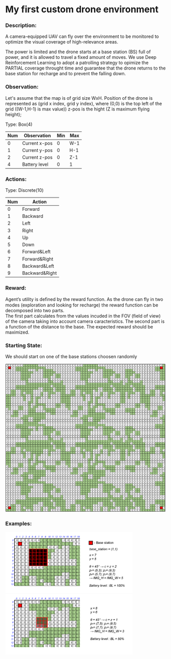 # My first custom drone environment

### Description:
A camera-equipped UAV can fly over the environment to be monitored to optimize the visual coverage of high-relevance areas. 

The power is limited and the drone starts at a base station (BS) full of power, and it is allowed to travel a fixed amount of moves. 
We use Deep Reinforcement Learning to adopt a patrolling strategy to opimize the PARTIAL coverage throught time and guarantee that the drone returns to the base station for recharge and to prevent the falling down.


### Observation:
     
Let's assume that the map is of grid size WxH. Position of the drone is represented as (grid x index, grid y index), where (0,0) is the top left of the grid ((W-1,H-1) is max value)) z-pos is the hight (Z is maximum flying height);
     
Type: Box(4)

Num |    Observation    |   Min   |    Max
----|-------------------|---------|-----------
0   |    Current x-pos  |    0    |    W-1
1   |    Current y-pos  |    0    |    H-1
2   |    Current z-pos  |    0    |    Z-1
4   |    Battery level  |    0    |     1

### Actions:

Type: Discrete(10)

Num  |  Action
-----|------------------
0    |  Forward
1    |  Backward
2    |  Left
3    |  Right
4    |  Up      
5    |  Down   
6    |  Forward&Left
7    |  Forward&Right 
8    |  Backward&Left
9    |  Backward&Right 

### Reward:

Agent’s utility is deﬁned by the reward function.
As the drone can fly in two modes (exploration and looking for recharge) the reward function can be decomposed into two parts.  
The first part calculates from the values incuded in the FOV (field of view) of the camera taking into account camera caracteristics.
The second part is a function of the distance to the base.
The expected reward should be maximized. 


### Starting State:
We should start on one of the base stations choosen randomly


<img src="https://github.com/AlinaKasiuk/my_drone_env_1/blob/main/examples/map.png" width="800">

### Examples:

<img src="https://github.com/AlinaKasiuk/my_drone_env_1/blob/main/examples/example_2.png" width="400">
<img src="https://github.com/AlinaKasiuk/my_drone_env_1/blob/main/examples/example_1.png" width="400">
